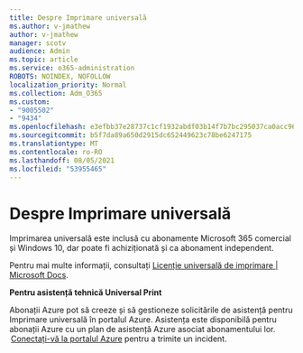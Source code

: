 ```yaml
---
title: Despre Imprimare universală
ms.author: v-jmathew
author: v-jmathew
manager: scotv
audience: Admin
ms.topic: article
ms.service: o365-administration
ROBOTS: NOINDEX, NOFOLLOW
localization_priority: Normal
ms.collection: Adm_O365
ms.custom:
- "9005502"
- "9434"
ms.openlocfilehash: e3efbb37e28737c1cf1932abdf03b14f7b7bc295037ca0acc9602d8864b4a8ae
ms.sourcegitcommit: b5f7da89a650d2915dc652449623c78be6247175
ms.translationtype: MT
ms.contentlocale: ro-RO
ms.lasthandoff: 08/05/2021
ms.locfileid: "53955465"
---
```

# <a name="about-universal-print"></a>Despre Imprimare universală

Imprimarea universală este inclusă cu abonamente Microsoft 365 comercial și Windows 10, dar poate fi achiziționată și ca abonament independent.

Pentru mai multe informații, consultați [Licenție universală de imprimare | Microsoft Docs](https://docs.microsoft.com/universal-print/fundamentals/universal-print-license).

**Pentru asistență tehnică Universal Print**

Abonații Azure pot să creeze și să gestioneze solicitările de asistență pentru Imprimare universală în portalul Azure. Asistența este disponibilă pentru abonații Azure cu un plan de asistență Azure asociat abonamentului lor.  [Conectați-vă la portalul Azure](https://ms.portal.azure.com/#blade/Microsoft_Azure_Support/HelpAndSupportBlade/newsupportrequest) pentru a trimite un incident.